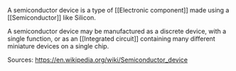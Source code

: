 A semiconductor device is a type of [[Electronic component]] made using a [[Semiconductor]] like Silicon.

A semiconductor device may be manufactured as a discrete device, with a single function, or as an [[Integrated circuit]] containing many different miniature devices on a single chip.

Sources:
https://en.wikipedia.org/wiki/Semiconductor_device